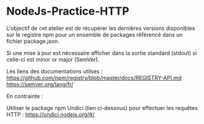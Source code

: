 # NodeJs-Practice-HTTP

L'objectif de cet atelier est de récupérer les dernières versions disponibles sur le registre npm pour un ensemble de packages référencé dans un fichier package.json.

Si une mise à jour est nécessaire afficher dans la sortie standard (stdout) si celle-ci est minor or major (SemVer).

Les liens des documentations utilses :
<https://github.com/npm/registry/blob/master/docs/REGISTRY-API.md>
<https://semver.org/lang/fr/>

En contrainte :

Utiliser le package npm Undici (lien ci-dessous) pour effectuer les requêtes HTTP :
<https://undici.nodejs.org/#/>
